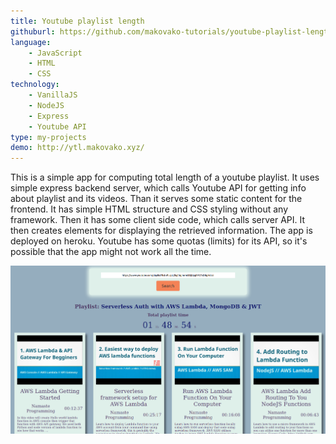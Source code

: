 ```yaml
---
title: Youtube playlist length
githuburl: https://github.com/makovako-tutorials/youtube-playlist-length
language:
    - JavaScript
    - HTML
    - CSS
technology:
    - VanillaJS
    - NodeJS
    - Express
    - Youtube API
type: my-projects
demo: http://ytl.makovako.xyz/
---
```


This is a simple app for computing total length of a youtube playlist. It uses simple express backend server, which calls Youtube API for getting info about playlist and its videos. Than it serves some static content for the frontend. It has simple HTML structure and CSS styling without any framework. Then it has some client side code, which calls server API. It then creates elements for displaying the retrieved information. The app is deployed on heroku. Youtube has some quotas (limits) for its API, so it's possible that the app might not work all the time.

![youtube-playlist-length-screenshot](./youtube-playlist-length.png)